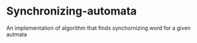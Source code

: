 # Synchronizing-automata
An implementation of algorithm that finds synchornizing word for a given autmata
